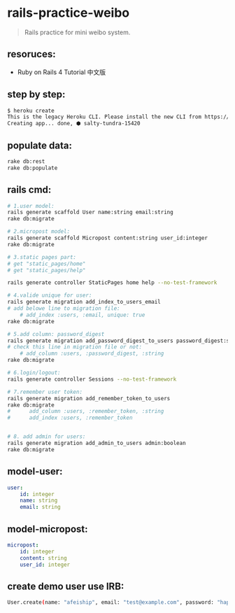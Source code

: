 # rails-practice-weibo
> Rails practice for mini weibo system.


## resoruces:
+ Ruby on Rails 4 Tutorial 中文版

## step by step:
```bash
$ heroku create
This is the legacy Heroku CLI. Please install the new CLI from https://cli.heroku.com
Creating app... done, ⬢ salty-tundra-15420
```

## populate data:
```bash
rake db:rest
rake db:populate
```

## rails cmd:
```bash
# 1.user model:
rails generate scaffold User name:string email:string
rake db:migrate

# 2.micropost model:
rails generate scaffold Micropost content:string user_id:integer
rake db:migrate

# 3.static pages part:
# get "static_pages/home"
# get "static_pages/help"

rails generate controller StaticPages home help --no-test-framework

# 4.valide unique for user:
rails generate migration add_index_to_users_email
# add belowe line to migration file: 
    # add_index :users, :email, unique: true
rake db:migrate

# 5.add column: password_digest
rails generate migration add_password_digest_to_users password_digest:string
# check this line in migration file or not:
    # add_column :users, :password_digest, :string
rake db:migrate

# 6.login/logout:
rails generate controller Sessions --no-test-framework

# 7.remember user token:
rails generate migration add_remember_token_to_users
rake db:migrate
#      add_column :users, :remember_token, :string
#      add_index :users, :remember_token


# 8. add admin for users:
rails generate migration add_admin_to_users admin:boolean
rake db:migrate

```



## model-user:
```yaml
user:
    id: integer
    name: string
    email: string
```

## model-micropost:
```yaml
micropost:
    id: integer
    content: string
    user_id: integer
```


## create demo user use IRB:
```bash
User.create(name: "afeiship", email: "test@example.com", password: "happyeveryday", password_confirmation: "happyeveryday")
```